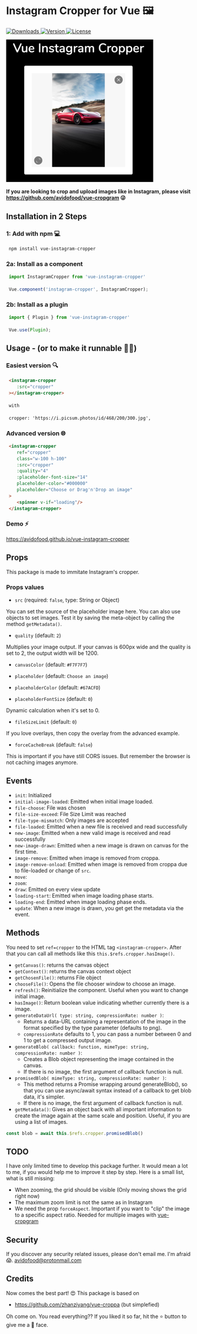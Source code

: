 # Instagram Cropper for Vue 🖼

<a href="https://www.npmjs.com/package/vue-instagram-cropper">
  <img src="https://img.shields.io/npm/dt/vue-instagram-cropper.svg" alt="Downloads">
</a>
<a href="https://www.npmjs.com/package/vue-instagram-cropper">
  <img src="https://img.shields.io/npm/v/vue-instagram-cropper.svg" alt="Version">
</a>
<a href="https://www.npmjs.com/package/vue-instagram-cropper">
  <img src="https://img.shields.io/npm/l/vue-instagram-cropper.svg" alt="License">
</a>

<a href="https://avidofood.github.io/vue-instagram-cropper"><img src="/images/intro.png" width="400" alt="try it out" /></a>

**If you are looking to crop and upload images like in Instagram, please visit https://github.com/avidofood/vue-cropgram 😜**

## Installation in 2 Steps

### 1: Add with npm 💻
```bash
 npm install vue-instagram-cropper
```

### 2a: Install as a component

```javascript
 import InstagramCropper from 'vue-instagram-cropper'

 Vue.component('instagram-cropper', InstagramCropper);
```
### 2b: Install as a plugin 
```javascript
 import { Plugin } from 'vue-instagram-cropper'

 Vue.use(Plugin);
```

## Usage - (or to make it runnable 🏃‍♂️)


### Easiest version 🔍

```html
 <instagram-cropper 
    :src="cropper"
 ></instagram-cropper>

 with 

 cropper: 'https://i.picsum.photos/id/468/200/300.jpg',
```

### Advanced version 🌐

```html
 <instagram-cropper
    ref="cropper"
    class="w-100 h-100"
    :src="cropper"
    :quality="4"
    :placeholder-font-size="14"
    placeholder-color="#000000" 
    placeholder="Choose or Drag'n'Drop an image"
 >
    <spinner v-if="loading"/>
 </instagram-cropper>
```

### Demo ⚡️

https://avidofood.github.io/vue-instagram-cropper

## Props

This package is made to immitate Instagram's cropper.

### Props values

- `src` (required: `false`, type: String or Object)

You can set the source of the placeholder image here. You can also use objects to set images. Test it by saving the meta-object by calling the method `getMetadata()`.

- `quality` (default: `2`)

Multiplies your image output. If your canvas is 600px wide and the quality is set to 2, the output width will be 1200.

- `canvasColor` (default: `#F7F7F7`)
 

- `placeholder` (default: `Choose an image`)
- `placeholderColor` (default: `#67ACFD`)
- `placeholderFontSize` (default: `0`)
  
Dynamic calculation when it's set to 0.

- `fileSizeLimit` (default: `0`)
  
If you love overlays, then copy the overlay from the advanced example.

- `forceCacheBreak` (default: `false`)

This is important if you have still CORS issues. But remember the browser is not caching images anymore.

## Events 

- `init`: Initialized
- `initial-image-loaded`: Emitted when initial image loaded.
- `file-choose`: File was chosen
- `file-size-exceed`: File Size Limit was reached
- `file-type-mismatch`: Only images are accepted
- `file-loaded`: Emitted when a new file is received and read successfully
- `new-image`: Emitted when a new valid image is received and read successfully
- `new-image-drawn`: Emitted when a new image is drawn on canvas for the first time.
- `image-remove`: Emitted when image is removed from croppa.
- `image-remove-onload`: Emitted when image is removed from croppa due to file-loaded or change of `src`.
- `move`: 
- `zoom`: 
- `draw`: Emitted on every view update
- `loading-start`: Emitted when image loading phase starts.
- `loading-end`: Emitted when image loading phase ends.
- `update`: When a new image is drawn, you get get the metadata via the event.

## Methods

You need to set `ref=cropper` to the HTML tag `<instagram-cropper>`. After that you can call all methods like this `this.$refs.cropper.hasImage()`.

- `getCanvas()`: returns the canvas object
- `getContext()`: returns the canvas context object
- `getChosenFile()`: returns File object
- `chooseFile()`: Opens the file chooser window to choose an image.
- `refresh()`: Reinitialize the component. Useful when you want to change initial image.
- `hasImage()`: Return boolean value indicating whether currently there is a image.
- `generateDataUrl( type: string, compressionRate: number )`: 
   - Returns a data-URL containing a representation of the image in the format specified by the type parameter (defaults to png).
   - `compressionRate` defaults to 1, you can pass a number between 0 and 1 to get a compressed output image.
- `generateBlob( callback: function, mimeType: string, compressionRate: number )`: 
   - Creates a Blob object representing the image contained in the canvas.
   - If there is no image, the first argument of callback function is null.
- `promisedBlob( mimeType: string, compressionRate: number )`: 
   - This method returns a Promise wrapping around generateBlob(), so that you can use async/await syntax instead of a callback to get blob data, it's simpler.
   - If there is no image, the first argument of callback function is null.
- `getMetadata()`: Gives an object back with all important information to create the image again at the same scale and position. Useful, if you are using a list of images.

```javascript
const blob = await this.$refs.cropper.promisedBlob()
``` 

## TODO

I have only limited time to develop this package further. It would mean a lot to me, if you would help me to improve it step by step. Here is a small list, what is still missing:

- When zooming, the grid should be visible (Only moving shows the grid right now)
- The maximum zoom limit is not the same as in Instagram
- We need the prop `forceAspect`. Important if you want to "clip" the image to a specific aspect ratio. Needed for multiple images with [vue-cropgram](https://github.com/avidofood/vue-cropgram)
 
## Security

If you discover any security related issues, please don't email me. I'm afraid 😱. avidofood@protonmail.com

## Credits

Now comes the best part! 😍
This package is based on

 - https://github.com/zhanziyang/vue-croppa (but simplefied)

Oh come on. You read everything?? If you liked it so far, hit the ⭐️ button to give me a 🤩 face. 
